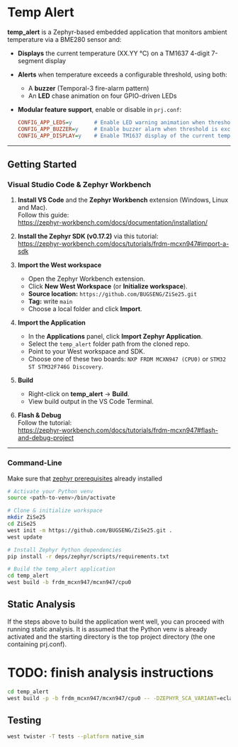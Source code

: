 # Temp Alert

**temp_alert** is a Zephyr-based embedded application that monitors ambient temperature via a BME280 sensor and:

- **Displays** the current temperature (XX.YY °C) on a TM1637 4-digit 7-segment display  
- **Alerts** when temperature exceeds a configurable threshold, using both:
  - A **buzzer** (Temporal-3 fire-alarm pattern)  
  - An **LED** chase animation on four GPIO-driven LEDs  
- **Modular feature support**, enable or disable in `prj.conf`:

    ```ini
    CONFIG_APP_LEDS=y       # Enable LED warning animation when threshold is exceeded
    CONFIG_APP_BUZZER=y     # Enable buzzer alarm when threshold is exceeded
    CONFIG_APP_DISPLAY=y    # Enable TM1637 display of the current temperature
    ```

---

## Getting Started

### Visual Studio Code & Zephyr Workbench

1. **Install VS Code** and the **Zephyr Workbench** extension (Windows, Linux and Mac).  
   Follow this guide:  
   https://zephyr-workbench.com/docs/documentation/installation/

2. **Install the Zephyr SDK (v0.17.2)** via this tutorial:  
   https://zephyr-workbench.com/docs/tutorials/frdm-mcxn947#import-a-sdk

3. **Import the West workspace**  
   - Open the Zephyr Workbench extension.  
   - Click **New West Workspace** (or **Initialize workspace**).  
   - **Source location:** `https://github.com/BUGSENG/ZiSe25.git`  
   - **Tag:** write `main`  
   - Choose a local folder and click **Import**.

4. **Import the Application**  
   - In the **Applications** panel, click **Import Zephyr Application**.  
   - Select the `temp_alert` folder path from the cloned repo.  
   - Point to your West workspace and SDK.  
   - Choose one of these two boards: `NXP FRDM MCXN947 (CPU0)` or `STM32 ST STM32F746G Discovery`.

5. **Build**  
   - Right-click on **temp_alert** → **Build**.  
   - View build output in the VS Code Terminal.

6. **Flash & Debug**  
   Follow the tutorial:  
   https://zephyr-workbench.com/docs/tutorials/frdm-mcxn947#flash-and-debug-project

---

### Command-Line
Make sure that [zephyr prerequisites](https://docs.zephyrproject.org/latest/develop/getting_started/index.html) already installed
```bash
# Activate your Python venv
source <path-to-venv>/bin/activate

# Clone & initialize workspace
mkdir ZiSe25
cd ZiSe25
west init -m https://github.com/BUGSENG/ZiSe25.git .
west update

# Install Zephyr Python dependencies
pip install -r deps/zephyr/scripts/requirements.txt

# Build the temp_alert application
cd temp_alert
west build -b frdm_mcxn947/mcxn947/cpu0
```

## Static Analysis

If the steps above to build the application went well, you can proceed with
running static analysis. It is assumed that the Python venv is already activated
and the starting directory is the top project directory (the one containing prj.conf).

# TODO: finish analysis instructions

```bash
cd temp_alert
west build -p -b frdm_mcxn947/mcxn947/cpu0 -- -DZEPHYR_SCA_VARIANT=eclair
```

## Testing

```bash
west twister -T tests --platform native_sim
```